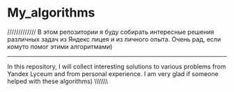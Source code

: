 # My_algorithms
/////////////
В этом репозитории я буду собирать интересные решения различных задач из Яндекс лицея и из личного опыта. 
Очень рад, если комуто помог этими алгоритмами)
***********************************************
In this repository, I will collect interesting solutions to various problems from Yandex Lyceum and from personal experience.
I am very glad if someone helped with these algorithms)
\\\\\\\\\\\\\
